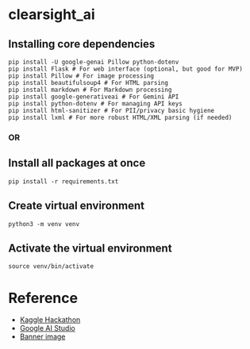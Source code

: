 # clearsight_ai

## Installing core dependencies
```
pip install -U google-genai Pillow python-dotenv
pip install Flask # For web interface (optional, but good for MVP)
pip install Pillow # For image processing
pip install beautifulsoup4 # For HTML parsing
pip install markdown # For Markdown processing
pip install google-generativeai # For Gemini API
pip install python-dotenv # For managing API keys
pip install html-sanitizer # For PII/privacy basic hygiene
pip install lxml # For more robust HTML/XML parsing (if needed)
```
### OR 

## Install all packages at once
```
pip install -r requirements.txt
```

## Create virtual environment
```
python3 -m venv venv
```

## Activate the virtual environment
```
source venv/bin/activate
```



# Reference
- [Kaggle Hackathon](https://www.kaggle.com/competitions/banana)
- [Google AI Studio](https://aistudio.google.com/prompts/new_chat?model=gemini-2.5-flash-preview-image)
- [Banner image](https://share.google/images/tNDGrbYm99latoBoT)

